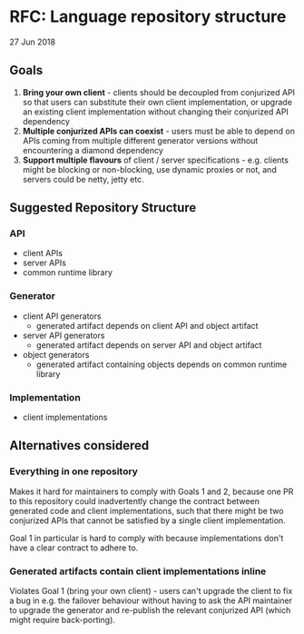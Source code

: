 # RFC: Language repository structure

27 Jun 2018

## Goals

1. **Bring your own client** - clients should be decoupled from conjurized API so that users can substitute their own client implementation, or upgrade an existing client implementation without changing their conjurized API dependency
1. **Multiple conjurized APIs can coexist** - users must be able to depend on APIs coming from multiple different generator versions without encountering a diamond dependency
1. **Support multiple flavours** of client / server specifications - e.g. clients might be blocking or non-blocking, use dynamic proxies or not, and  servers could be netty, jetty etc.

## Suggested Repository Structure

### API

* client APIs
* server APIs
* common runtime library

### Generator

* client API generators
    * generated artifact depends on client API and object artifact
* server API generators
    * generated artifact depends on server API and object artifact
* object generators
    * generated artifact containing objects depends on common runtime library

### Implementation

* client implementations


## Alternatives considered

### Everything in one repository

Makes it hard for maintainers to comply with Goals 1 and 2, because one PR to this repository could inadvertently change the contract between generated code and client implementations, such that there might be two conjurized APIs that cannot be satisfied by a single client implementation.

Goal 1 in particular is hard to comply with because implementations don't have a clear contract to adhere to.

### Generated artifacts contain client implementations inline

Violates Goal 1 (bring your own client) - users can't upgrade the client to fix a bug in e.g. the failover behaviour without having to ask the API maintainer to upgrade the generator and re-publish the relevant conjurized API (which might require back-porting).

